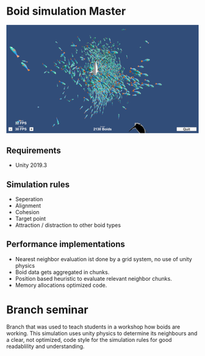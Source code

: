 # Boid simulation Master
![Image of simulation](/gitMedia/boids.png)

## Requirements
- Unity 2019.3

## Simulation rules
- Seperation
- Alignment
- Cohesion
- Target point
- Attraction / distraction to other boid types

## Performance implementations
- Nearest neighbor evaluation ist done by a grid system, no use of unity physics
- Boid data gets aggregated in chunks.
- Position based heuristic to evaluate relevant neighbor chunks.
- Memory allocations optimized code.

# Branch seminar
Branch that was used to teach students in a workshop how boids are working.
This simulation uses unity physics to determine its neighbours and a clear, not optimized, code style for the simulation rules for good readablility and understanding.